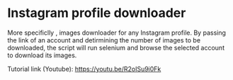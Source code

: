 # Instagram profile downloader

More specificlly , images downloader for any Instagram profile.
By passing the link of an account  and detirmining the number of images to be downloaded, the script will run selenium and browse the selected account to download its images.

Tutorial link (Youtube): https://youtu.be/R2oISu9i0Fk


